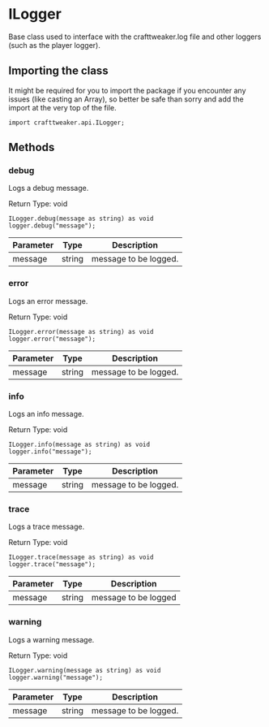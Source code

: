 # ILogger

Base class used to interface with the crafttweaker.log file and other loggers (such as the player logger).

## Importing the class

It might be required for you to import the package if you encounter any issues (like casting an Array), so better be safe than sorry and add the import at the very top of the file.
```zenscript
import crafttweaker.api.ILogger;
```


## Methods

### debug

Logs a debug message.

Return Type: void

```zenscript
ILogger.debug(message as string) as void
logger.debug("message");
```
| Parameter | Type | Description |
|-----------|------|-------------|
| message | string | message to be logged. |

### error

Logs an error message.

Return Type: void

```zenscript
ILogger.error(message as string) as void
logger.error("message");
```
| Parameter | Type | Description |
|-----------|------|-------------|
| message | string | message to be logged. |

### info

Logs an info message.

Return Type: void

```zenscript
ILogger.info(message as string) as void
logger.info("message");
```
| Parameter | Type | Description |
|-----------|------|-------------|
| message | string | message to be logged. |

### trace

Logs a trace message.

Return Type: void

```zenscript
ILogger.trace(message as string) as void
logger.trace("message");
```
| Parameter | Type | Description |
|-----------|------|-------------|
| message | string | message to be logged |

### warning

Logs a warning message.

Return Type: void

```zenscript
ILogger.warning(message as string) as void
logger.warning("message");
```
| Parameter | Type | Description |
|-----------|------|-------------|
| message | string | message to be logged. |



